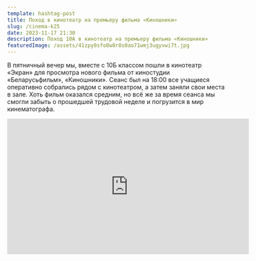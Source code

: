 ```yaml
---
template: hashtag-post
title: Поход в кинотеатр на премьеру фильма «Киношники»
slug: /cinema-k25
date: 2023-11-17 21:30
description: Поход 10А в кинотеатр на премьеру фильма «Киношники»
featuredImage: /assets/41zpy0sfo8w8r8s0ao71wmj3ugyvwi7t.jpg
---
```

В пятничный вечер мы, вместе с 10Б классом пошли в кинотеатр «Экран» для просмотра нового фильма от киностудии «Беларусьфильм», «Киношники». Сеанс был на 18:00 все учащиеся оперативно собрались рядом с кинотеатром, а затем заняли свои места в зале. Хоть фильм оказался средним, но всё же за время сеанса мы смогли забыть о прошедшей трудовой неделе и погрузится в мир кинематографа.

<iframe width="560" height="315" src="https://www.youtube-nocookie.com/embed/eAmZPFqQ-TE?si=iqznZwqW7d7EUEVs" title="YouTube video player" frameborder="0" allow="accelerometer; autoplay; clipboard-write; encrypted-media; gyroscope; picture-in-picture; web-share" allowfullscreen></iframe>
